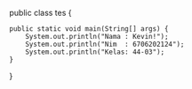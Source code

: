 public class tes {

	public static void main(String[] args) {
		System.out.println("Nama : Kevin!");
		System.out.println("Nim  : 6706202124");
		System.out.println("Kelas: 44-03");
	}
}
